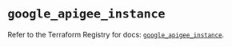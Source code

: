 # `google_apigee_instance`

Refer to the Terraform Registry for docs: [`google_apigee_instance`](https://registry.terraform.io/providers/hashicorp/google/6.4.0/docs/resources/apigee_instance).
